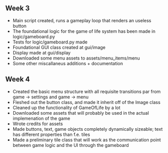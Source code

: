 ## Week 3

- Main script created, runs a gameplay loop that renders an useless button
- The foundational logic for the game of life system has been made in logic/gameboard.py
- Tests for logic/gameboard.py made
- Foundational GUI class created at gui/image
- Display made at gui/display
- Downloaded some menu assets to assets/menu_items/menu
- Some other miscallaneus additions + documentation

## Week 4

- Created the basic menu structure with all requisite transitions par from game -> settings and game -> menu
- Fleshed out the button class, and made it inherit off of the Image class
- Cleaned up the functionality of GameOfLife by a lot
- Downloaded some assets that will probably be used in the actual implemenation of the game
- Wrote credits for assets
- Made buttons, text, game objects completely dynamically sizeable; text has different properties than f.e. tiles
- Made a preliminary tile class that will work as the communication point between game logic and the UI through the gameboard
